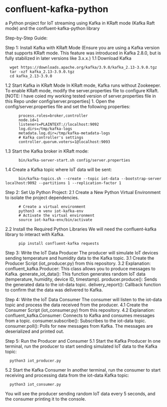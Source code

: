 # confluent-kafka-python
a Python project for IoT streaming using Kafka in KRaft mode (Kafka Raft mode) and the confluent-kafka-python library

Step-by-Step Guide:

Step 1: Install Kafka with KRaft Mode
  (Ensure you are using a Kafka version that supports KRaft mode. This feature was introduced in Kafka 2.8.0, but is fully stabilized in later versions like 3.x.x.)
  1.1 Download Kafka
  
      wget https://downloads.apache.org/kafka/3.9.0/kafka_2.13-3.9.0.tgz
      tar -xzf kafka_2.13-3.9.0.tgz
      cd kafka_2.13-3.9.0
  1.2 Start Kafka in KRaft Mode
      In KRaft mode, Kafka runs without Zookeeper. To enable KRaft mode, modify the server.properties file to configure KRaft.
      [NOTE: I have coied my working tested version of server.properties file in this Repo under config/server.properties]
        1. Open the config/server.properties file and set the following properties:
        
          process.roles=broker,controller
          node.id=1
          listeners=PLAINTEXT://localhost:9092
          log.dirs=/tmp/kafka-logs
          metadata.log.dir=/tmp/kafka-metadata-logs
          # Kafka controller's settings
          controller.quorum.voters=1@localhost:9093
  1.3  Start the Kafka broker in KRaft mode:
  
          bin/kafka-server-start.sh config/server.properties 
  
  1.4  Create a Kafka topic where IoT data will be sent:
  
          bin/kafka-topics.sh --create --topic iot-data --bootstrap-server localhost:9092 --partitions 1 --replication-factor 1

Step 2: Set Up Python Project:
  2.1 Create a New Python Virtual Environment to isolate the project dependencies.
  
          # Create a virtual environment
          python3 -m venv iot-kafka-env
          # Activate the virtual environment
          source iot-kafka-env/bin/activate
  2.2 Install the Required Python Libraries
      We will need the confluent-kafka library to interact with Kafka.
      
          pip install confluent-kafka requests

Step 3: Write the IoT Data Producer
  The producer will simulate IoT devices sending temperature and humidity data to the Kafka topic.
  3.1 Create the Producer Script (iot_producer.py) from this repository.
  3.2 Explanation:
      confluent_kafka.Producer: This class allows you to produce messages to Kafka.
      generate_iot_data(): This function generates random IoT data (temperature, humidity, device ID, timestamp).
      producer.produce(): Sends the generated data to the iot-data topic.
      delivery_report(): Callback function to confirm that the data was delivered to Kafka.

Step 4: Write the IoT Data Consumer
  The consumer will listen to the iot-data topic and process the data received from the producer.
  4.1 Create the Consumer Script (iot_consumer.py) from this repository.
  4.2 Explanation:
      confluent_kafka.Consumer: Connects to Kafka and consumes messages from a topic.
      consumer.subscribe(): Subscribes to the iot-data topic.
      consumer.poll(): Polls for new messages from Kafka.
      The messages are deserialized and printed out.

Step 5: Run the Producer and Consumer
  5.1 Start the Kafka Producer
    In one terminal, run the producer to start sending simulated IoT data to the Kafka topic:
    
      python3 iot_producer.py
  5.2 Start the Kafka Consumer
    In another terminal, run the consumer to start receiving and processing data from the iot-data Kafka topic:
    
      python3 iot_consumer.py


You will see the producer sending random IoT data every 5 seconds, and the consumer printing it to the console.
    

